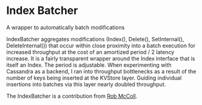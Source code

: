 # Index Batcher

A wrapper to automatically batch modifications

IndexBatcher aggregates modifications (Index(), Delete(), SetInternal(), DeleteInternal()) that occur within close proximity into a batch execution for increased throughput at the cost of an amortized period / 2 latency increase. It is a fairly transparent wrapper around the Index interface that is itself an Index. The period is adjustable. When experimenting with Cassandra as a backend, I ran into throughput bottlenecks as a result of the number of keys being inserted at the KVStore layer. Guiding individual insertions into batches via this layer nearly doubled throughput.

The IndexBatcher is a contribution from [Rob McColl](https://github.com/robmccoll).
